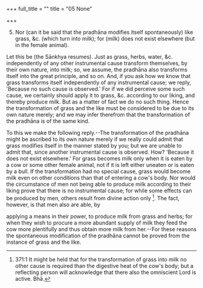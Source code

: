 +++
full_title = ""
title = "05 None"

+++


5. Nor (can it be said that the pradhāna modifies itself spontaneously) like grass, &c. (which turn into milk); for (milk) does not exist elsewhere (but in the female animal).

Let this be (the Sānkhya resumes). Just as grass, herbs, water, &c. independently of any other instrumental cause transform themselves, by their own nature, into milk; so, we assume, the pradhāna also transforms itself into the great principle, and so on. And, if you ask how we know that grass transforms itself independently of any instrumental cause; we reply, 'Because no such cause is observed.' For if we did perceive some such cause, we certainly should apply it to grass, &c. according to our liking, and thereby produce milk. But as a matter of fact we do no such thing. Hence the transformation of grass and the like must be considered to be due to its own nature merely; and we may infer therefrom that the transformation of the pradhāna is of the same kind.

To this we make the following reply.--The transformation of the pradhāna might be ascribed to its own nature merely if we really could admit that grass modifies itself in the manner stated by you; but we are unable to admit that, since another instrumental cause is observed. How? 'Because it does not exist elsewhere.' For grass becomes milk only when it is eaten by a cow or some other female animal, not if it is left either uneaten or is eaten by a bull. If the transformation had no special cause, grass would become milk even on other conditions than that of entering a cow's body. Nor would the circumstance of men not being able to produce milk according to their liking prove that there is no instrumental cause; for while some effects can be produced by men, others result from divine action only  [^fn_330]. The fact, however, is that men also are able, by

[^fn_330]: 371:1 It might be held that for the transformation of grass into milk no other cause is required than the digestive heat of the cow's  body; but a reflecting person will acknowledge that there also the omniscient Lord is active. Bhā.

applying a means in their power, to produce milk from grass and herbs; for when they wish to procure a more abundant supply of milk they feed the cow more plentifully and thus obtain more milk from her.--For these reasons the spontaneous modification of the pradhāna cannot be proved from the instance of grass and the like.

